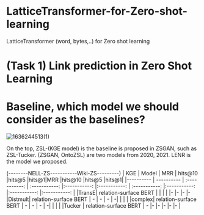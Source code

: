 # LatticeTransformer-for-Zero-shot-learning
LatticeTransformer (word, bytes,..) for Zero shot learning

# (Task 1) Link prediction in Zero Shot Learning 
# Baseline, which model we should consider as the baselines?

![1636244513(1)](https://user-images.githubusercontent.com/33856565/140627681-720760e2-29dc-40c4-b37f-8427366f9729.jpg)

On the top, ZSL-(KGE model) is the baseline is proposed in ZSGAN, such as ZSL-Tucker. (ZSGAN, OntoZSL) are two models from 2020, 2021. LENR is the model we proposed.


(--------NELL-ZS-----------Wiki-ZS---------)
| KGE  | Model     | MRR     | hits@10     |hits@5     |hits@1|MRR     |hits@10     |hits@5     |hits@1|
|---------- | ---------- | :-----------:  | :-----------: |:-----------: |:-----------: | :-----------: |:-----------: |:-----------: |:-----------: |
|TransE|  relation-surface BERT  |    |   |   | |-    |-  |-  |-
|Distmult|   relation-surface BERT  |  -  | - | - | -|  |  | |
|complex|   relation-surface BERT  |  -  | - | - | -|  |  | |
|Tucker  |    relation-surface BERT   | -    |-    |-  |-    |-  |-  |

